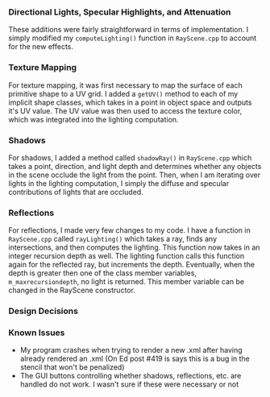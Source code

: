 ### Directional Lights, Specular Highlights, and Attenuation
These additions were fairly straightforward in terms of implementation. I simply modified my `computeLighting()` function in `RayScene.cpp` to account for the new effects.

### Texture Mapping
For texture mapping, it was first necessary to map the surface of each primitive shape to a UV grid. I added a `getUV()` method to each of my implicit shape classes, which takes in a point in object space and outputs it's UV value. The UV value was then used to access the texture color, which was integrated into the lighting computation.

### Shadows
For shadows, I added a method called `shadowRay()` in `RayScene.cpp` which takes a point, direction, and light depth and determines whether any objects in the scene occlude the light from the point. Then, when I am iterating over lights in the lighting computation, I simply the diffuse and specular contributions of lights that are occluded.

### Reflections
For reflections, I made very few changes to my code. I have a function in `RayScene.cpp` called `rayLighting()` which takes a ray, finds any intersections, and then computes the lighting. This function now takes in an integer recursion depth as well. The lighting function calls this function again for the reflected ray, but increments the depth. Eventually, when the depth is greater then one of the class member variables, `m_maxrecursiondepth`, no light is returned. This member variable can be changed in the RayScene constructor.
### Design Decisions


### Known Issues
- My program crashes when trying to render a new .xml after having already rendered an .xml (On Ed post #419 is says this is a bug in the stencil that won't be penalized)
- The GUI buttons controlling whether shadows, reflections, etc. are handled do not work. I wasn't sure if these were necessary or not
